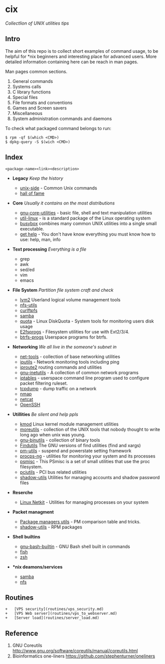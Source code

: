 <!--
File          : README.md
Created       : Sat 07 Nov 2015 22:58:38
Last Modified : Sun 31 Jul 2016 13:29:10 sharlatan
Maintainer    : sharlatan <sharlatanus@gmail.com>
-->

# cix
_Collectlion of UNIX utilities tips_

## Intro
The aim of this repo is to collect short examples of command usage, to be
helpful for *nix beginners and interesting place for advanced users.
More detailed information containing here can be reach in man pages.

Man pages common sections.

1. General commands
2. Systems calls
3. C library functions
4. Special files
5. File formats and conventions
6. Games and Screen savers
7. Miscellaneous
8. System administration commands and daemons


To check what packaged command belongs to run:

    $ rpm -qf $(which <CMD>)
    $ dpkg-query -S $(wich <CMD>)


## Index

    <package-name><link><description>

*   __Legacy__ *Keep the history*
    +   [unix-side](spices/unix-side.md) -
        Common Unix commands
    +   [hall of fame]()


*   __Core__ *Usually it contains on the most distributions*
    +   [gnu-core-utilities](spices/gnu-core-utilities.md) -
        basic file, shell and text manipulation utilities
    +   [util-linux](spices/util-linux.md) -
        is a standard package of the Linux operating system
    +   [busybox]()
        combines many common UNIX utilities into a single small executable.
    +   [get help]() -
        You don't have know everything you must know how to use: help, man, info
*   __Text processing__ *Everything is a file*
    + grep
    + awk
    + sed/ed
    + vim
    + emacs

*   __File System__ *Partition file system craft and check*
    +   [lvm2](spices/lvm2.md)
        Userland logical volume management tools
    +   [nfs-utils]()
    +   [curlftpfs]()
    +   [samba]()
    +   [quota](spices/linux_diskquota.md) -
        Linux DiskQuota - System tools for monitoring users disk usage
    +   [E2fsprogs](spices/e2fsprogs.md) -
        Filesystem utilities for use with Ext2/3/4.
    +   [btrfs-progs](spices/btrfs-progs.md)
        Userspace programs for btrfs.

*   __Networking__ *We all live in the someone's subnet in*
    +   [net-tools](spices/net-utils.md) -
        collection of base networking utilities
    +   [iputils](spices/iputils.md) -
        Network monitoring tools including ping
    +   [iproute2](spices/iproute2.md)
        routing commands and utilities
    +   [gnu-inetutils](spices/gnu-inetutils.md) -
        A collection of common network programs
    +   [iptables](spices/iptables.md) -
        userspace command line program used to configure packet filtering ruleset.
    +   [tcpdump](spices/tcpdump.md) -
        dump traffic on a network
    +   [nmap]()
    +   [netcat]()
    +   [OpenSSH]()

*   __Utillities__ *Be silent and help ppls*
    +   [kmod](spices/kmod.md)
        Linux kernel module management utilities
    +   [moreutils](spices/moreutils.md) -
        collection of the UNIX tools that nobody thought to write long ago when unix was young.
    +   [gnu-binutils](spices/gnu-binutils.md) -
        collection of binary tools
    +   [Findutils](spices/gnu-findutils.md)
        The GNU versions of find utilities (find and xargs)
    +   [pm-utils](spices/pm-utils.md) -
        suspend and powerstate setting framework
    +   [procps-ng](spices/procps-ng.md) -
        utilities for monitoring your system and its processes
    +   [psmisc](spices/psmisc.md) -
        This PSmisc is a set of small utilities that use the proc filesystem.
    +   [pciutils](spices/pciutils.md) -
        PCI bus related utilities
    +   [shadow-utils]()
        Utilities for managing accounts and shadow password files

*   __Reserche__
    +   [Linux Netkit](spices/netkit.md) -
        Utilities for managing processes on your system

*   __Packet managment__
    +   [Package managers utils](spices/pm_managers.md) -
        PM comparison table and tricks.
    +   [shadow-utils](spices/shadow-utils.md) -
        RPM packages

*   __Shell builtins__
    +   [gnu-bash-builtin](spices/gnu-bash-builtin.md) -
        GNU Bash shell built in commands
    +   [fish](http://fishshell.com/)
    +   [zsh](http://www.zsh.org/)

*   __*nix deamons/services__
    +   [samba]()
    +   [nfs]()

## Routines
    +   [VPS security](routines/vps_security.md)
    +   [VPS Web server](routines/vps_to_webserver.md)
    +   [Server load](routines/server_load.md)

## Reference
1. GNU Coreutils http://www.gnu.org/software/coreutils/manual/coreutils.html
2. Bioinformatics one-liners https://github.com/stephenturner/oneliners
